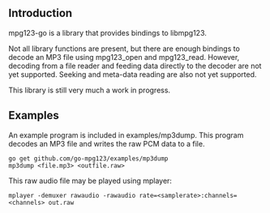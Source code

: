 Introduction
------------

mpg123-go is a library that provides bindings to libmpg123.

Not all library functions are present, but there are enough bindings to
decode an MP3 file using mpg123_open and mpg123_read. However, decoding
from a file reader and feeding data directly to the decoder are not yet
supported. Seeking and meta-data reading are also not yet supported.

This library is still very much a work in progress.

Examples
--------

An example program is included in examples/mp3dump. This program decodes
an MP3 file and writes the raw PCM data to a file.

	go get github.com/go-mpg123/examples/mp3dump
	mp3dump <file.mp3> <outfile.raw>

This raw audio file may be played using mplayer:

	mplayer -demuxer rawaudio -rawaudio rate=<samplerate>:channels=<channels> out.raw
